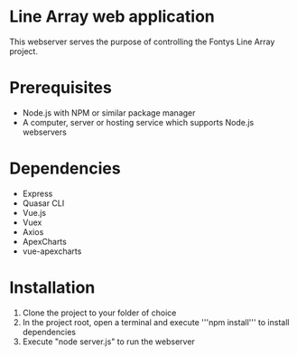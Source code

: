 # Line Array web application
This webserver serves the purpose of controlling the Fontys Line Array project.

# Prerequisites
- Node.js with NPM or similar package manager
- A computer, server or hosting service which supports Node.js webservers

# Dependencies
- Express
- Quasar CLI
- Vue.js
- Vuex
- Axios
- ApexCharts
- vue-apexcharts

# Installation
1. Clone the project to your folder of choice
2. In the project root, open a terminal and execute '''npm install''' to install dependencies
3. Execute "node server.js" to run the webserver
